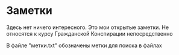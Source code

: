 # Заметки
Здесь нет ничего интересного.
Это мои открытые заметки. Не относятся к курсу Гражданской Конспирации непосредственно

В файле "метки.txt" обозначены метки для поиска в файлах
